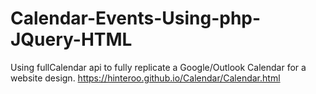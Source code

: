 # Calendar-Events-Using-php-JQuery-HTML
Using fullCalendar api to fully replicate a Google/Outlook Calendar for a website design.
https://hinteroo.github.io/Calendar/Calendar.html
